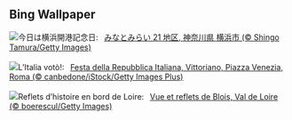 ## Bing Wallpaper
![](https://www.bing.com/th?id=OHR.YokohamaPort2025_JA-JP6222425156_UHD.jpg&w=1000)今日は横浜開港記念日:&nbsp;&ensp;[みなとみらい 21 地区, 神奈川県 横浜市 (© Shingo Tamura/Getty Images)](https://www.bing.com/th?id=OHR.YokohamaPort2025_JA-JP6222425156_UHD.jpg)
<br><br/>
![](https://www.bing.com/th?id=OHR.RepubblicaGiugnoFesta_IT-IT6228684298_UHD.jpg&w=1000)L’Italia votò!:&nbsp;&ensp;[Festa della Repubblica Italiana, Vittoriano, Piazza Venezia, Roma (© canbedone/iStock/Getty Images Plus)](https://www.bing.com/th?id=OHR.RepubblicaGiugnoFesta_IT-IT6228684298_UHD.jpg)
<br><br/>
![](https://www.bing.com/th?id=OHR.BloisBridge_FR-FR5822069151_UHD.jpg&w=1000)Reflets d’histoire en bord de Loire:&nbsp;&ensp;[Vue et reflets de Blois, Val de Loire (© boerescul/Getty Images)](https://www.bing.com/th?id=OHR.BloisBridge_FR-FR5822069151_UHD.jpg)
<br><br/>
